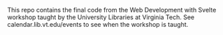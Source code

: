 This repo contains the final code from the Web Development with Svelte workshop taught by the University Libraries at Virginia Tech. See calendar.lib.vt.edu/events to see when the workshop is taught.
